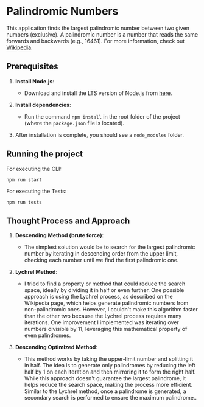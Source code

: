 # Palindromic Numbers

This application finds the largest palindromic number between two given numbers (exclusive). A palindromic number is a number that reads the same forwards and backwards (e.g., 16461). For more information, check out [Wikipedia](https://en.wikipedia.org/wiki/Palindromic_number).

## Prerequisites

1. **Install Node.js**:
   - Download and install the LTS version of Node.js from [here](https://nodejs.org/en).

2. **Install dependencies**:
   - Run the command `npm install` in the root folder of the project (where the `package.json` file is located).

3. After installation is complete, you should see a `node_modules` folder.

## Running the project

For executing the CLI:
```
npm run start
```

For executing the Tests:
```
npm run tests
```

## Thought Process and Approach

1. **Descending Method (brute force)**:
   - The simplest solution would be to search for the largest palindromic number by iterating in descending order from the upper limit, checking each number until we find the first palindromic one.

2. **Lychrel Method**:
   - I tried to find a property or method that could reduce the search space, ideally by dividing it in half or even further. One possible approach is using the Lychrel process, as described on the Wikipedia page, which helps generate palindromic numbers from non-palindromic ones. However, I couldn't make this algorithm faster than the other two because the Lychrel process requires many iterations. One improvement I implemented was iterating over numbers divisible by 11, leveraging this mathematical property of even palindromes.

3. **Descending Optimized Method**:
   - This method works by taking the upper-limit number and splitting it in half. The idea is to generate only palindromes by reducing the left half by 1 on each iteration and then mirroring it to form the right half. While this approach doesn't guarantee the largest palindrome, it helps reduce the search space, making the process more efficient. Similar to the Lychrel method, once a palindrome is generated, a secondary search is performed to ensure the maximum palindrome..
